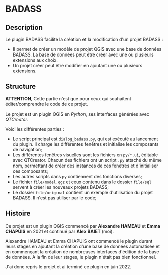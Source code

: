 # BADASS

## Description

Le plugin BADASS facilite la création et la modification d'un projet BADASS :

- Il permet de créer un modèle de projet QGIS avec une base de données BADASS. La base de données peut être créer avec une ou plusieurs extensions aux choix.
- Un projet créer peut être modifier en ajoutant une ou plusieurs extensions.

## Structure

**ATTENTION**, Cette partie n'est que pour ceux qui souhaitent éditer/comprendre le code de ce projet.

Le projet est un plugin QGIS en *Python*, ses interfaces générées avec *QTCreator*.

Voici les différentes parties :

- Le script principal est `dialog_badass.py`, qui est exécuté au lancement du plugin. Il charge les différentes fenêtres et initialise les composants de navigation;
- Les différentes fenêtres visuelles sont les fichiers en `py/*.ui`, éditable avec QTCreator. Chacun des fichiers ont un script `.py` attaché du même nom, permettant de créer des instances de ces fenêtres et d'initialiser ces composants;
- Les autres scripts dans `py` contiennent des fonctions diverses;
- Le fichier `file/model.qgz` et ceux contenu dans le dossier `file/sql` servent à créer les nouveaux projets BADASS;
- Le dossier `file/original` contient un exemple d'utilisation du projet BADASS. Il n'est pas utiliser par le code;

## Histoire

Ce projet est un plugin QGIS commencé par **Alexandre HAMEAU** et **Emma CHAPUIS** en 2021 et continué par **Alex BAIET** (moi).

Alexandre HAMEAU et Emma CHAPUIS ont commencé le plugin durant leurs stages en ajoutant la création d'une base de données automatisée et en commençant la création de nombreuses interfaces d'édition de la base de données. A la fin de leur stages, le plugin n'était pas bien fonctionnel.

J'ai donc repris le projet et ai terminé ce plugin en juin 2022.
